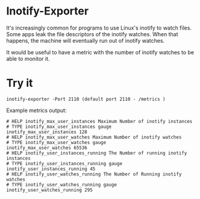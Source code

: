 # Inotify-Exporter
It's increasingly common for programs to use Linux's inotify to watch files. Some apps leak the file descriptors of the inotify watches. When that happens, the machine will eventually run out of inotify watches.

It would be useful to have a metric with the number of inotify watches to be able to monitor it.

# Try it
```
inotify-exporter -Port 2110 (default port 2110 - /metrics )
```

Example metrics output:
```
# HELP inotify_max_user_instances Maximum Number of inotify instances
# TYPE inotify_max_user_instances gauge
inotify_max_user_instances 128
# HELP inotify_max_user_watches Maximum Number of inotify watches
# TYPE inotify_max_user_watches gauge
inotify_max_user_watches 65536
# HELP inotify_user_instances_running The Number of running inotify instances
# TYPE inotify_user_instances_running gauge
inotify_user_instances_running 45
# HELP inotify_user_watches_running The Number of Running inotify watches
# TYPE inotify_user_watches_running gauge
inotify_user_watches_running 295
```
